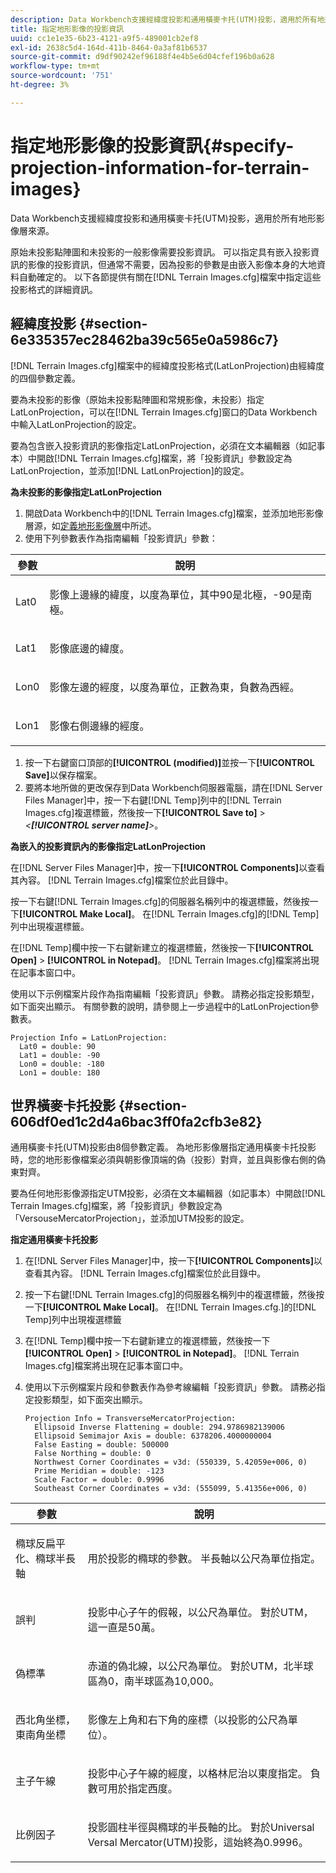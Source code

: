 ```yaml
---
description: Data Workbench支援經緯度投影和通用橫麥卡托(UTM)投影，適用於所有地形影像層來源。
title: 指定地形影像的投影資訊
uuid: cc1e1e35-6b23-4121-a9f5-489001cb2ef8
exl-id: 2638c5d4-164d-411b-8464-0a3af81b6537
source-git-commit: d9df90242ef96188f4e4b5e6d04cfef196b0a628
workflow-type: tm+mt
source-wordcount: '751'
ht-degree: 3%

---
```


# 指定地形影像的投影資訊{#specify-projection-information-for-terrain-images}

Data Workbench支援經緯度投影和通用橫麥卡托(UTM)投影，適用於所有地形影像層來源。

原始未投影點陣圖和未投影的一般影像需要投影資訊。 可以指定具有嵌入投影資訊的影像的投影資訊，但通常不需要，因為投影的參數是由嵌入影像本身的大地資料自動確定的。 以下各節提供有關在[!DNL Terrain Images.cfg]檔案中指定這些投影格式的詳細資訊。

## 經緯度投影 {#section-6e335357ec28462ba39c565e0a5986c7}

[!DNL Terrain Images.cfg]檔案中的經緯度投影格式(LatLonProjection)由經緯度的四個參數定義。

要為未投影的影像（原始未投影點陣圖和常規影像，未投影）指定LatLonProjection，可以在[!DNL Terrain Images.cfg]窗口的Data Workbench中輸入LatLonProjection的設定。

要為包含嵌入投影資訊的影像指定LatLonProjection，必須在文本編輯器（如記事本）中開啟[!DNL Terrain Images.cfg]檔案，將「投影資訊」參數設定為LatLonProjection，並添加[!DNL LatLonProjection]的設定。

**為未投影的影像指定LatLonProjection**

1. 開啟Data Workbench中的[!DNL Terrain Images.cfg]檔案，並添加地形影像層源，如[定義地形影像層](../../../../home/c-get-started/c-im-layers/c-ter-img-layers/c-ter-img-layers.md#concept-f4b3a20969354ca38955e3fd5beb0f4f)中所述。
1. 使用下列參數表作為指南編輯「投影資訊」參數：

<table id="table_32F6EADB2DA34592ABD6FFAC9E00BB27"> 
 <thead> 
  <tr> 
   <th colname="col1" class="entry"> 參數 </th> 
   <th colname="col2" class="entry"> 說明 </th> 
  </tr>
 </thead>
 <tbody> 
  <tr> 
   <td colname="col1"> <p>Lat0 </p> </td> 
   <td colname="col2"> <p>影像上邊緣的緯度，以度為單位，其中90是北極，-90是南極。 </p> </td> 
  </tr> 
  <tr> 
   <td colname="col1"> <p>Lat1 </p> </td> 
   <td colname="col2"> <p>影像底邊的緯度。 </p> </td> 
  </tr> 
  <tr> 
   <td colname="col1"> <p>Lon0 </p> </td> 
   <td colname="col2"> <p>影像左邊的經度，以度為單位，正數為東，負數為西經。 </p> </td> 
  </tr> 
  <tr> 
   <td colname="col1"> <p>Lon1 </p> </td> 
   <td colname="col2"> <p>影像右側邊緣的經度。 </p> </td> 
  </tr> 
 </tbody> 
</table>

1. 按一下右鍵窗口頂部的&#x200B;**[!UICONTROL (modified)]**&#x200B;並按一下&#x200B;**[!UICONTROL Save]**&#x200B;以保存檔案。
1. 要將本地所做的更改保存到Data Workbench伺服器電腦，請在[!DNL Server Files Manager]中，按一下右鍵[!DNL Temp]列中的[!DNL Terrain Images.cfg]複選標籤，然後按一下&#x200B;**[!UICONTROL Save to]** > *&lt;**[!UICONTROL server name]**>*。

**為嵌入的投影資訊內的影像指定LatLonProjection**

在[!DNL Server Files Manager]中，按一下&#x200B;**[!UICONTROL Components]**&#x200B;以查看其內容。 [!DNL Terrain Images.cfg]檔案位於此目錄中。

按一下右鍵[!DNL Terrain Images.cfg]的伺服器名稱列中的複選標籤，然後按一下&#x200B;**[!UICONTROL Make Local]**。 在[!DNL Terrain Images.cfg]的[!DNL Temp]列中出現複選標籤。

在[!DNL Temp]欄中按一下右鍵新建立的複選標籤，然後按一下&#x200B;**[!UICONTROL Open]** > **[!UICONTROL in Notepad]**。 [!DNL Terrain Images.cfg]檔案將出現在記事本窗口中。

使用以下示例檔案片段作為指南編輯「投影資訊」參數。 請務必指定投影類型，如下面突出顯示。 有關參數的說明，請參閱上一步過程中的LatLonProjection參數表。

```
Projection Info = LatLonProjection:
  Lat0 = double: 90
  Lat1 = double: -90
  Lon0 = double: -180
  Lon1 = double: 180
```

## 世界橫麥卡托投影 {#section-606df0ed1c2d4a6bac3ff0fa2cfb3e82}

通用橫麥卡托(UTM)投影由8個參數定義。 為地形影像層指定通用橫麥卡托投影時，您的地形影像檔案必須與朝影像頂端的偽（投影）對齊，並且與影像右側的偽東對齊。

要為任何地形影像源指定UTM投影，必須在文本編輯器（如記事本）中開啟[!DNL Terrain Images.cfg]檔案，將「投影資訊」參數設定為「VersouseMercatorProjection」，並添加UTM投影的設定。

**指定通用橫麥卡托投影**

1. 在[!DNL Server Files Manager]中，按一下&#x200B;**[!UICONTROL Components]**&#x200B;以查看其內容。 [!DNL Terrain Images.cfg]檔案位於此目錄中。
1. 按一下右鍵[!DNL Terrain Images.cfg]的伺服器名稱列中的複選標籤，然後按一下&#x200B;**[!UICONTROL Make Local]**。 在[!DNL Terrain Images.cfg.]的[!DNL Temp]列中出現複選標籤
1. 在[!DNL Temp]欄中按一下右鍵新建立的複選標籤，然後按一下&#x200B;**[!UICONTROL Open]** > **[!UICONTROL in Notepad]**。 [!DNL Terrain Images.cfg]檔案將出現在記事本窗口中。
1. 使用以下示例檔案片段和參數表作為參考線編輯「投影資訊」參數。 請務必指定投影類型，如下面突出顯示。

   ```
   Projection Info = TransverseMercatorProjection:
     Ellipsoid Inverse Flattening = double: 294.9786982139006
     Ellipsoid Semimajor Axis = double: 6378206.4000000004
     False Easting = double: 500000
     False Northing = double: 0
     Northwest Corner Coordinates = v3d: (550339, 5.42059e+006, 0)
     Prime Meridian = double: -123
     Scale Factor = double: 0.9996
     Southeast Corner Coordinates = v3d: (555099, 5.41356e+006, 0)
   ```

<table id="table_71AEEAE808B9436B9846987A54D5D1D2"> 
 <thead> 
  <tr> 
   <th colname="col1" class="entry"> 參數 </th> 
   <th colname="col2" class="entry"> 說明 </th> 
  </tr>
 </thead>
 <tbody> 
  <tr> 
   <td colname="col1"> <p>橢球反扁平化、橢球半長軸 </p> </td> 
   <td colname="col2"> <p>用於投影的橢球的參數。 半長軸以公尺為單位指定。 </p> </td> 
  </tr> 
  <tr> 
   <td colname="col1"> <p>誤判 </p> </td> 
   <td colname="col2"> <p>投影中心子午的假報，以公尺為單位。 對於UTM，這一直是50萬。 </p> </td> 
  </tr> 
  <tr> 
   <td colname="col1"> <p>偽標準 </p> </td> 
   <td colname="col2"> <p>赤道的偽北線，以公尺為單位。 對於UTM，北半球區為0，南半球區為10,000。 </p> </td> 
  </tr> 
  <tr> 
   <td colname="col1"> <p>西北角坐標，東南角坐標 </p> </td> 
   <td colname="col2"> <p>影像左上角和右下角的座標（以投影的公尺為單位）。 </p> </td> 
  </tr> 
  <tr> 
   <td colname="col1"> <p>主子午線 </p> </td> 
   <td colname="col2"> <p>投影中心子午線的經度，以格林尼治以東度指定。 負數可用於指定西度。 </p> </td> 
  </tr> 
  <tr> 
   <td colname="col1"> <p>比例因子 </p> </td> 
   <td colname="col2"> <p>投影圓柱半徑與橢球的半長軸的比。 對於Universal Versal Mercator(UTM)投影，這始終為0.9996。 </p> </td> 
  </tr> 
 </tbody> 
</table>
